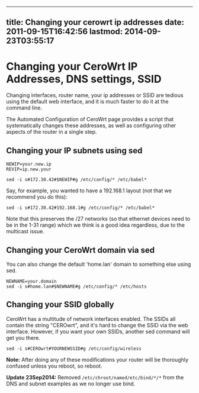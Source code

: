
---
title: Changing your cerowrt ip addresses
date: 2011-09-15T16:42:56
lastmod: 2014-09-23T03:55:17
---
Changing your CeroWrt IP Addresses, DNS settings, SSID
======================================================

Changing interfaces, router name, your ip addresses or SSID are tedious
using the default web interface, and it is much faster to do it at the
command line.

The <link>Automated Configuration of CeroWrt</link> page provides a
script that systematically changes these addresses, as well as
configuring other aspects of the router in a single step.

Changing your IP subnets using sed
----------------------------------

    NEWIP=your.new.ip
    REVIP=ip.new.your

    sed -i s#172.30.42#$NEWIP#g /etc/config/* /etc/babel* 

Say, for example, you wanted to have a 192.168.1 layout (not that we
recommend you do this):

    sed -i s#172.30.42#192.168.1#g /etc/config/* /etc/babel* 

Note that this preserves the /27 networks (so that ethernet devices need
to be in the 1-31 range) which we think is a good idea regardless, due
to the multicast issue.

Changing your CeroWrt domain via sed
------------------------------------

You can also change the default 'home.lan' domain to something else
using sed.

    NEWNAME=your.domain
    sed -i s#home.lan#$NEWNAME#g /etc/config/* /etc/hosts 

Changing your SSID globally
---------------------------

CeroWrt has a multitude of network interfaces enabled. The SSIDs all
contain the string "CEROwrt", and it's hard to change the SSID via the
web interface. However, if you want your own SSIDs, another sed command
will get you there.

    sed -i s#CEROwrt#YOURNEWSSID#g /etc/config/wireless

**Note:** After doing any of these modifications your router will be
thoroughly confused unless you reboot, so reboot.

**Update 23Sep2014:** Removed `/etc/chroot/named/etc/bind/*/*` from the
DNS and subnet examples as we no longer use bind.
